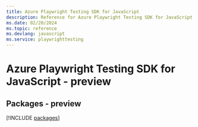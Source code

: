 ```yaml
---
title: Azure Playwright Testing SDK for JavaScript
description: Reference for Azure Playwright Testing SDK for JavaScript
ms.date: 02/20/2024
ms.topic: reference
ms.devlang: javascript
ms.service: playwrighttesting
---
```

# Azure Playwright Testing SDK for JavaScript - preview
## Packages - preview
[!INCLUDE [packages](playwright-testing-index.md)]